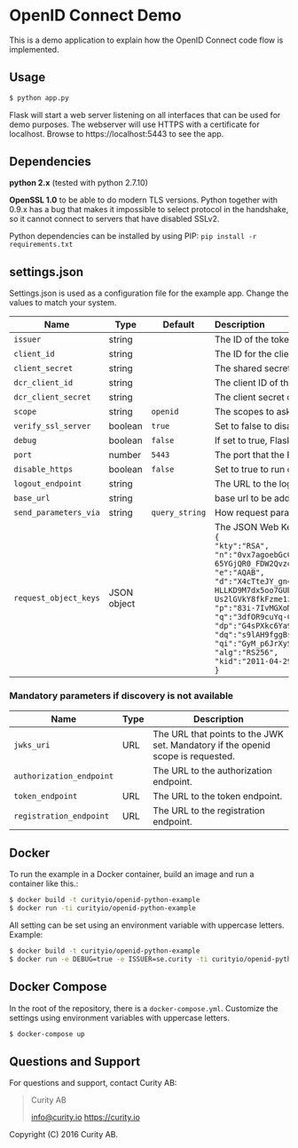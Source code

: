# OpenID Connect Demo
This is a demo application to explain how the OpenID Connect code flow is implemented.

## Usage

```bash
$ python app.py
```

Flask will start a web server listening on all interfaces that can be used for demo purposes. The webserver will use HTTPS with a certificate for localhost.
Browse to https://localhost:5443 to see the app.

## Dependencies

**python 2.x** (tested with python 2.7.10)

**OpenSSL 1.0** to be able to do modern TLS versions. Python together with 0.9.x has a bug that makes it impossible to select protocol in the handshake, so it cannot connect to servers that have disabled SSLv2.

Python dependencies can be installed by using PIP: `pip install -r requirements.txt`

## settings.json
Settings.json is used as a configuration file for the example app. Change the values to match your system.

Name                | Type    | Default  | Description
--------------------| ------- | -------- | :---------------
`issuer`            | string  |          | The ID of the token issuer. This is used for both OpenID Connect Discovery, and validating a ID Token. Mandatory for discovery
`client_id`         | string  |          | The ID for the client. Used to authenticate the client against the authorization server endpoint.
`client_secret`     | string  |          | The shared secret to use for authentication against the token endpoint.
`dcr_client_id`     | string  |          | The client ID of the client for to use for registration.
`dcr_client_secret` | string  |          | The client secret of the client for to use for registration.
`scope`             | string  | `openid` | The scopes to ask for.
`verify_ssl_server` | boolean | `true`   | Set to false to disable certificate checks.
`debug`             | boolean | `false`  | If set to true, Flask will be in debug mode and write stacktraces if an error occurs. Some extra logging is also printed.
`port`              | number  | `5443`   | The port that the Flask server should listen to
`disable_https`     | boolean | `false`  | Set to true to run on http
`logout_endpoint`   | string  |          | The URL to the logout endpoint at the authentication service. If set, the user will be redirected here after a logout has been made in the application. 
`base_url`          | string  |          | base url to be added to internal redirects. If this is not configured, the base url will be extracted from the first request to the index page
`send_parameters_via`|string  | `query_string`|How request parameters should be sent to the authorization endpoint. Valid values are `query_string`, `request_object` or `request_uri`.
`request_object_keys`|JSON object|       | The JSON Web Key (JWK) used to sign JWTs used when sending authorization request parameters by-value in a request object or by reference in a request URI. For example:<br>`{`<br>`"kty":"RSA",`<br>`"n":"0vx7agoebGcQSuuPiLJXZptN9nndrQmbXEps2aiAFbWhM78LhWx4cbbfAAtVT86zwu1RK7aPFFxuhDR1L6tSoc_BJECPebWKRXjBZCiFV4n3oknjhMstn64tZ_2W-5JsGY4Hc5n9yBXArwl93lqt7_RN5w6Cf0h4QyQ5v-65YGjQR0_FDW2QvzqY368QQMicAtaSqzs8KJZgnYb9c7d0zgdAZHzu6qMQvRL5hajrn1n91CbOpbISD08qNLyrdkt-bFTWhAI4vMQFh6WeZu0fM4lFd2NcRwr3XPksINHaQ-G_xBniIqbw0Ls1jF44-csFCur-kEgU8awapJzKnqDKgw",`<br>`"e":"AQAB",`<br>`"d":"X4cTteJY_gn4FYPsXB8rdXix5vwsg1FLN5E3EaG6RJoVH-HLLKD9M7dx5oo7GURknchnrRweUkC7hT5fJLM0WbFAKNLWY2vv7B6NqXSzUvxT0_YSfqijwp3RTzlBaCxWp4doFk5N2o8Gy_nHNKroADIkJ46pRUohsXywbReAdYaMwFs9tv8d_cPVY3i07a3t8MN6TNwm0dSawm9v47UiCl3Sk5ZiG7xojPLu4sbg1U2jx4IBTNBznbJSzFHK66jT8bgkuqsk0GjskDJk19Z4qwjwbsnn4j2WBii3RL-Us2lGVkY8fkFzme1z0HbIkfz0Y6mqnOYtqc0X4jfcKoAC8Q",`<br>`"p":"83i-7IvMGXoMXCskv73TKr8637FiO7Z27zv8oj6pbWUQyLPQBQxtPVnwD20R-60eTDmD2ujnMt5PoqMrm8RfmNhVWDtjjMmCMjOpSXicFHj7XOuVIYQyqVWlWEh6dN36GVZYk93N8Bc9vY41xy8B9RzzOGVQzXvNEvn7O0nVbfs",`<br>`"q":"3dfOR9cuYq-0S-mkFLzgItgMEfFzB2q3hWehMuG0oCuqnb3vobLyumqjVZQO1dIrdwgTnCdpYzBcOfW5r370AFXjiWft_NGEiovonizhKpo9VVS78TzFgxkIdrecRezsZ-1kYd_s1qDbxtkDEgfAITAG9LUnADun4vIcb6yelxk",`<br>`"dp":"G4sPXkc6Ya9y8oJW9_ILj4xuppu0lzi_H7VTkS8xj5SdX3coE0oimYwxIi2emTAue0UOa5dpgFGyBJ4c8tQ2VF402XRugKDTP8akYhFo5tAA77Qe_NmtuYZc3C3m3I24G2GvR5sSDxUyAN2zq8Lfn9EUms6rY3Ob8YeiKkTiBj0",`<br>`"dq":"s9lAH9fggBsoFR8Oac2R_E2gw282rT2kGOAhvIllETE1efrA6huUUvMfBcMpn8lqeW6vzznYY5SSQF7pMdC_agI3nG8Ibp1BUb0JUiraRNqUfLhcQb_d9GF4Dh7e74WbRsobRonujTYN1xCaP6TO61jvWrX-L18txXw494Q_cgk",`<br>`"qi":"GyM_p6JrXySiz1toFgKbWV-JdI3jQ4ypu9rbMWx3rQJBfmt0FoYzgUIZEVFEcOqwemRN81zoDAaa-Bk0KWNGDjJHZDdDmFhW3AN7lI-puxk_mHZGJ11rxyR8O55XLSe3SPmRfKwZI6yU24ZxvQKFYItdldUKGzO6Ia6zTKhAVRU",`<br>`"alg":"RS256",`<br>`"kid":"2011-04-29"`<br>`}`

### Mandatory parameters if discovery is not available
Name                     | Type |  Description
-------------------------|------|-------------
`jwks_uri`               | URL  |  The URL that points to the JWK set. Mandatory if the openid scope is requested.
`authorization_endpoint` |      |  The URL to the authorization endpoint.
`token_endpoint`         | URL  |  The URL to the token endpoint.
`registration_endpoint`  | URL  |  The URL to the registration endpoint.

## Docker
To run the example in a Docker container, build an image and run a container like this.:

```bash
$ docker build -t curityio/openid-python-example
$ docker run -ti curityio/openid-python-example

```
All setting can be set using an environment variable with uppercase letters. Example:
```bash
$ docker build -t curityio/openid-python-example
$ docker run -e DEBUG=true -e ISSUER=se.curity -ti curityio/openid-python-example
```
## Docker Compose
In the root of the repository, there is a `docker-compose.yml`. Customize the settings using environment variables with uppercase letters.

```bash
$ docker-compose up
```

## Questions and Support

For questions and support, contact Curity AB:

> Curity AB
>
> info@curity.io
> https://curity.io


Copyright (C) 2016 Curity AB.
